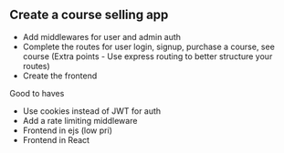 ## Create a course selling app

 <!-- - Initialize a new Node.js project -->
 <!-- - Add Express, jsonwebtoken, mongoose to it as a dependency  -->
 <!-- - Create index.js -->
 <!-- - Add route skeleton for user login, signup, purchase a course, sees all courses, sees the purchased courses course -->
 <!-- - Add routes for admin login, admin signup, create a course, delete a course, add course content. -->
 <!-- - Define the schema for User, Admin, Course, Purchase -->
 <!-- - Add a database (mongodb), use dotenv to store the database connection string -->
 - Add middlewares for user and admin auth
 - Complete the routes for user login, signup, purchase a course, see course (Extra points - Use express routing to better structure your routes)
 - Create the frontend


 Good to haves
  - Use cookies instead of JWT for auth
  - Add a rate limiting middleware
  - Frontend in ejs (low pri)
  - Frontend in React